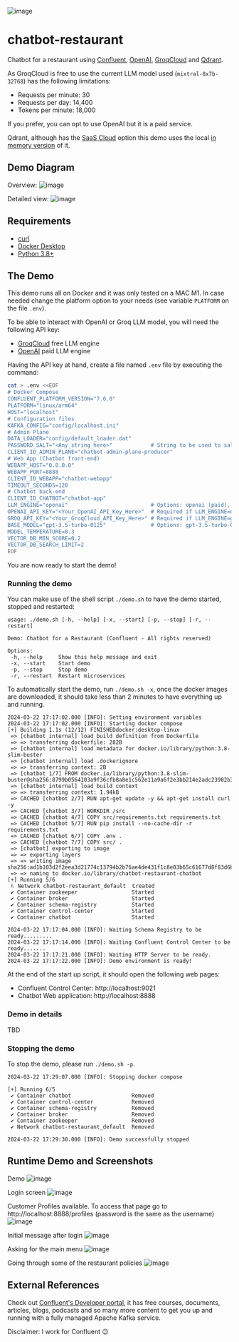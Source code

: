 ![image](docs/logo.png)

# chatbot-restaurant
Chatbot for a restaurant using [Confluent](https://www.confluent.io/lp/confluent-kafka), [OpenAI](https://openai.com/), [GroqCloud](https://console.groq.com) and [Qdrant](https://qdrant.tech/).

As GroqCloud is free to use the current LLM model used (`mixtral-8x7b-32768`) has the following limitations:
- Requests per minute: 30
- Requests per day: 14,400
- Tokens per minute: 18,000

If you prefer, you can opt to use OpenAI but it is a paid service.

Qdrant, although has the [SaaS Cloud](https://qdrant.tech/documentation/cloud/) option this demo uses the local [in memory version](https://github.com/qdrant/qdrant-client) of it.

## Demo Diagram
Overview:
![image](docs/demo_diagram.png)

Detailed view:
![image](docs/demo_diagram_details.png)

## Requirements
- [curl](https://curl.se/)
- [Docker Desktop](https://www.docker.com/products/docker-desktop/)
- [Python 3.8+](https://www.python.org/)

## The Demo
This demo runs all on Docker and it was only tested on a MAC M1. In case needed change the platform option to your needs (see variable `PLATFORM` on the file `.env`).

To be able to interact with OpenAI or Groq LLM model, you will need the following API key:
* [GroqCloud](https://console.groq.com) free LLM engine
* [OpenAI](https://platform.openai.com/docs/quickstart/account-setup) paid LLM engine

Having the API key at hand, create a file named `.env` file by executing the command:
```bash
cat > .env <<EOF
# Docker Compose
CONFLUENT_PLATFORM_VERSION="7.6.0"
PLATFORM="linux/arm64"
HOST="localhost"
# Configuration files
KAFKA_CONFIG="config/localhost.ini"
# Admin Plane
DATA_LOADER="config/default_loader.dat"
PASSWORD_SALT="<Any_string_here>"            # String to be used to salt hash passwords
CLIENT_ID_ADMIN_PLANE="chatbot-admin-plane-producer"
# Web App (Chatbot front-end)
WEBAPP_HOST="0.0.0.0"
WEBAPP_PORT=8888
CLIENT_ID_WEBAPP="chatbot-webapp"
TIMEOUT_SECONDS=120
# Chatbot back-end
CLIENT_ID_CHATBOT="chatbot-app"
LLM_ENGINE="openai"                          # Options: openai (paid), groq (free)
OPENAI_API_KEY="<Your_OpenAI_API_Key_Here>"  # Required if LLM_ENGINE=openai (Get the API Key here: https://platform.openai.com/docs/quickstart/account-setup)
GROQ_API_KEY="<Your_GroqCloud_API_Key_Here>" # Required if LLM_ENGINE=groq (Get the API Key here: https://console.groq.com)
BASE_MODEL="gpt-3.5-turbo-0125"              # Options: gpt-3.5-turbo-0125 (if LLM_ENGINE=openai), mixtral-8x7b-32768 (if LLM_ENGINE=groq)
MODEL_TEMPERATURE=0.3
VECTOR_DB_MIN_SCORE=0.2
VECTOR_DB_SEARCH_LIMIT=2
EOF
```

You are now ready to start the demo!

### Running the demo
You can make use of the shell script `./demo.sh` to have the demo started, stopped and restarted:
```
usage: ./demo.sh [-h, --help] [-x, --start] [-p, --stop] [-r, --restart]

Demo: Chatbot for a Restaurant (Confluent - All rights reserved)

Options:
 -h, --help     Show this help message and exit
 -x, --start    Start demo
 -p, --stop     Stop demo
 -r, --restart  Restart microservices
```

To automatically start the demo, run `./demo.sh -x`, once the docker images are downloaded, it should take less than 2 minutes to have everything up and running.
```
2024-03-22 17:17:02.000 [INFO]: Setting environment variables
2024-03-22 17:17:02.000 [INFO]: Starting docker compose
[+] Building 1.1s (12/12) FINISHEDdocker:desktop-linux
 => [chatbot internal] load build definition from Dockerfile
 => => transferring dockerfile: 282B
 => [chatbot internal] load metadata for docker.io/library/python:3.8-slim-buster
 => [chatbot internal] load .dockerignore
 => => transferring context: 2B
 => [chatbot 1/7] FROM docker.io/library/python:3.8-slim-buster@sha256:8799b0564103a9f36cfb8a8e1c562e11a9a6f2e3bb214e2adc23982b36a04511
 => [chatbot internal] load build context
 => => transferring context: 1.94kB
 => CACHED [chatbot 2/7] RUN apt-get update -y && apt-get install curl -y
 => CACHED [chatbot 3/7] WORKDIR /src
 => CACHED [chatbot 4/7] COPY src/requirements.txt requirements.txt
 => CACHED [chatbot 5/7] RUN pip install --no-cache-dir -r requirements.txt
 => CACHED [chatbot 6/7] COPY .env .
 => CACHED [chatbot 7/7] COPY src/ .
 => [chatbot] exporting to image
 => => exporting layers
 => => writing image sha256:ad1b103d2f2eea3d21774c13794b2b76ae4de431f1c8e03b65c61677d8f83d6b
 => => naming to docker.io/library/chatbot-restaurant-chatbot
[+] Running 5/6
 ⠧ Network chatbot-restaurant_default  Created
 ✔ Container zookeeper                 Started
 ✔ Container broker                    Started
 ✔ Container schema-registry           Started
 ✔ Container control-center            Started
 ✔ Container chatbot                   Started

2024-03-22 17:17:04.000 [INFO]: Waiting Schema Registry to be ready.........
2024-03-22 17:17:14.000 [INFO]: Waiting Confluent Control Center to be ready.......
2024-03-22 17:17:21.000 [INFO]: Waiting HTTP Server to be ready.
2024-03-22 17:17:22.000 [INFO]: Demo environment is ready!
```

At the end of the start up script, it should open the following web pages:
 - Confluent Control Center: http://localhost:9021
 - Chatbot Web application: http://localhost:8888

### Demo in details
TBD

### Stopping the demo
To stop the demo, please run `./demo.sh -p`.

```
2024-03-22 17:29:07.000 [INFO]: Stopping docker compose

[+] Running 6/5
 ✔ Container chatbot                   Removed
 ✔ Container control-center            Removed
 ✔ Container schema-registry           Removed
 ✔ Container broker                    Removed
 ✔ Container zookeeper                 Removed
 ✔ Network chatbot-restaurant_default  Removed

2024-03-22 17:29:30.000 [INFO]: Demo successfully stopped
```

## Runtime Demo and Screenshots
Demo
![image](docs/demo.gif)

Login screen
![image](docs/login.png)

Customer Profiles available. To access that page go to http://localhost:8888/profiles (password is the same as the username)
![image](docs/profiles.png)

Initial message after login
![image](docs/initial_message.png)

Asking for the main menu
![image](docs/main_menu.png)

Going through some of the restaurant policies
![image](docs/policies.png)

## External References
Check out [Confluent's Developer portal](https://developer.confluent.io), it has free courses, documents, articles, blogs, podcasts and so many more content to get you up and running with a fully managed Apache Kafka service.

Disclaimer: I work for Confluent :wink: